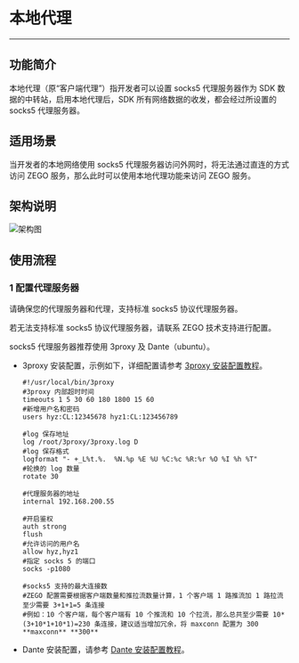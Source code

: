 # 本地代理

- - -

## 功能简介

本地代理（原“客户端代理”）指开发者可以设置 socks5 代理服务器作为 SDK 数据的中转站，启用本地代理后，SDK 所有网络数据的收发，都会经过所设置的 socks5 代理服务器。

## 适用场景

当开发者的本地网络使用 socks5 代理服务器访问外网时，将无法通过直连的方式访问 ZEGO 服务，那么此时可以使用本地代理功能来访问 ZEGO 服务。

## 架构说明

![架构图](https://storage.zego.im/sdk-doc/Pics/Express/iOS_Client_Framework.png)

## 使用流程

### 1 配置代理服务器

请确保您的代理服务器和代理，支持标准 socks5 协议代理服务器。

<div class="mk-warning">


若无法支持标准 socks5 协议代理服务器，请联系 ZEGO 技术支持进行配置。  
</div>

socks5 代理服务器推荐使用 3proxy 及 Dante（ubuntu）。
- 3proxy 安装配置，示例如下，详细配置请参考 [3proxy 安装配置教程](https://3proxy.org/doc/howtoe.html)。
    ```
    #!/usr/local/bin/3proxy
    #3proxy 内部超时时间
    timeouts 1 5 30 60 180 1800 15 60 
    #新增用户名和密码
    users hyz:CL:12345678 hyz1:CL:123456789 
    
    #log 保存地址
    log /root/3proxy/3proxy.log D 
    #log 保存格式
    logformat "- +_L%t.%.  %N.%p %E %U %C:%c %R:%r %O %I %h %T" 
    #轮换的 log 数量
    rotate 30 

    #代理服务器的地址
    internal 192.168.200.55 
    
    #开启鉴权
    auth strong 
    flush
    #允许访问的用户名
    allow hyz,hyz1 
    #指定 socks 5 的端口
    socks -p1080 

    #socks5 支持的最大连接数 
    #ZEGO 配置需要根据客户端数量和推拉流数量计算，1 个客户端 1 路推流加 1 路拉流至少需要 3+1+1=5 条连接 
    #例如：10 个客户端，每个客户端有 10 个推流和 10 个拉流，那么总共至少需要 10*(3+10*1+10*1)=230 条连接，建议适当增加冗余，将 maxconn 配置为 300
    **maxconn** **300** 
    ```
    
- Dante 安装配置，请参考 [Dante 安装配置教程](http://wiki.kartbuilding.net/Dante_Socks_Server)。




























